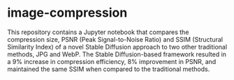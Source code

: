 # image-compression

This repository contains a Jupyter notebook that compares the compression size, PSNR (Peak Signal-to-Noise Ratio) and SSIM (Structural Similarity Index) of a novel Stable Diffusion approach to two other traditional methods, JPG and WebP. The Stable Diffusion-based framework resulted in a 9% increase in compression efficiency, 8% improvement in PSNR, and maintained the same SSIM when compared to the traditional methods. 
